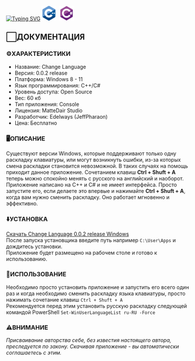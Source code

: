 [![Typing SVG](https://readme-typing-svg.herokuapp.com?font=Fira+Code&weight=700&size=35&pause=1000&color=2C5AF7&width=500&lines=CHANGE+LANGUAGE)](https://git.io/typing-svg)
<img src="https://github.com/devicons/devicon/blob/master/icons/cplusplus/cplusplus-original.svg" title="Csharp" alt="Csharp" width="40" height="40"/>&nbsp;
<img src="https://github.com/devicons/devicon/blob/master/icons/csharp/csharp-original.svg" title="Csharp" alt="Csharp" width="40" height="40"/>&nbsp;

## ⬜️ДОКУМЕНТАЦИЯ

### ⚙️ХАРАКТЕРИСТИКИ

* Название: Change Language
* Версия: 0.0.2 release
* Платформа: Windows 8 - 11
* Язык программирования: C++/C#
* Уровень доступа: Open Source
* Вес: 60 кб
* Тип приложения: Console
* Лицензия: MatteDair Studio
* Разработчик: Edelways (JeffPharaon)
* Цена: Бесплатно

### 🖥ОПИСАНИЕ

Существуют версии Windows, которые поддерживают только одну раскладку клавиатуры, или могут возникнуть ошибки, из-за которых смена раскладки становится невозможной. В таких случаях на помощь приходит данное приложение. Сочетанием клавиш **Ctrl + Shuft + A** теперь можно спокойно менять с русского на английский и наоборот.  
Приложение написано на C++ и C# и не имеет интерфейса. Просто запустите его, если делаете это впервые и нажимайте **Ctrl + Shuft + A**, когда вам нужно сменить раскладку. Оно работает мгновенно и эффективно.

### ⬇️УСТАНОВКА

[Скачать Change Language 0.0.2 release Windows](https://github.com/jeffpharaon/ChangeLanguage/raw/refs/heads/main/Download/ChangeLanguageInstaller.exe)  
После запуска установщика введите путь например `C:\User\Apps` и дождитесь установки.  
Приложение будет размещено на рабочем столе и готово к использованию.

### 🛃ИСПОЛЬЗОВАНИЕ 

Необходимо просто установить приложение и запустить его всего один раз и когда необходимо сменить раскладку языка клавиатуры, просто нажимать сочетание клавиш `Ctrl + Shuft + A`  
Рекомендуется перед этим установить русскую раскладку следующей командой PowerShell `Set-WinUserLanguageList ru-RU -Force`

### ⚠️ВНИМАНИЕ

*Присваивание авторства себе, без известия настоящего автора, преследуется по закону. Скачивая приложение - вы автоматически соглашаетесь с этим.*
